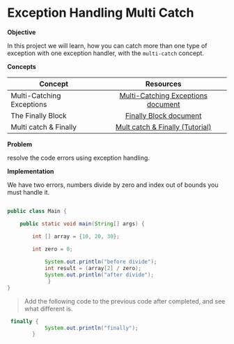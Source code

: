 # Exception Handling Multi Catch


**Objective**

In this project we will learn, how you can catch more than one type of exception with one exception handler, with the `multi-catch` concept.


**Concepts**

| Concept   |      Resources      |
|----------|:-------------:|
|Multi-Catching Exceptions|   [Multi-Catching Exceptions document](https://dev.java/learn/exceptions/catching-handling/#multi-catching)|
|The Finally Block | [Finally Block document](https://dev.java/learn/exceptions/catching-handling/#finally)  |
|Multi catch & Finally |[ Mult catch & Finally (Tutorial)](https://www.youtube.com/watch?v=X5urP793On8)|


**Problem**

resolve the code errors using exception handling.

**Implementation**

 We have two errors, numbers divide by zero and index out of bounds you must handle it.
 

```java

public class Main {

    public static void main(String[] args) {

        int [] array = {10, 20, 30};

        int zero = 0;
     
            System.out.println("before divide");
            int result = (array[2] / zero);
            System.out.println("after divide");
             }
}
```
> Add the following code to the previous code after completed, and see what different is.


```java
 finally {
            System.out.println("finally");
        }
```
